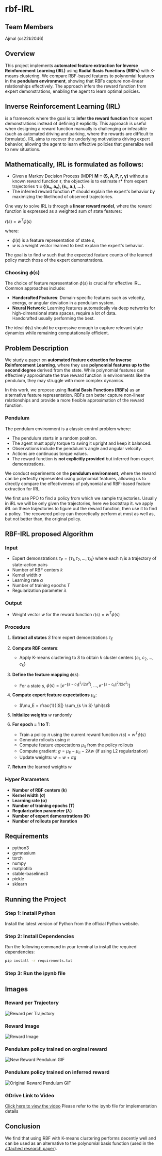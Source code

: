 # rbf-IRL

## Team Members
Ajmal (cs22b2046)

## Overview
This project implements **automated feature extraction for Inverse Reinforcement Learning (IRL)** using **Radial Basis Functions (RBFs)** with K-means clustering. We compare RBF-based features to polynomial features in the **pendulum environment**, showing that RBFs capture non-linear relationships effectively. The approach infers the reward function from expert demonstrations, enabling the agent to learn optimal policies.

## **Inverse Reinforcement Learning (IRL)**
is a framework where the goal is to **infer the reward function** from expert demonstrations instead of defining it explicitly. This approach is useful when designing a reward function manually is challenging or infeasible (such as automated driving and parking, where the rewards are difficult to formulate). IRL aims to recover the underlying motivations driving expert behavior, allowing the agent to learn effective policies that generalize well to new situations.

## Mathematically, IRL is formulated as follows:  
- Given a Markov Decision Process (MDP) **M = (S, A, P, r, γ)** without a known reward function **r**, the objective is to estimate **r\*** from expert trajectories **τ = {(s₀, a₀), (s₁, a₁), ...}**.  
- The inferred reward function **r\*** should explain the expert's behavior by maximizing the likelihood of observed trajectories.  

One way to solve IRL is through a **linear reward model**, where the reward function is expressed as a weighted sum of state features:  

$r(s) = w^T \phi(s)$

where:  
- $\phi(s)$ is a feature representation of state $s$,  
- $w$ is a weight vector learned to best explain the expert's behavior.  

The goal is to find $w$ such that the expected feature counts of the learned policy match those of the expert demonstrations.

### Choosing $\phi(s)$
The choice of feature representation $\phi(s)$ is crucial for effective IRL. Common approaches include:  

- **Handcrafted Features**: Domain-specific features such as velocity, energy, or angular deviation in a pendulum system.  
- **Neural Network**: Learning features automatically via deep networks for high-dimensional state spaces, require a lot of data.  
Handcrafted usually performing the best.

The ideal $\phi(s)$ should be expressive enough to capture relevant state dynamics while remaining computationally efficient.


## Problem Description  
We study a paper on **automated feature extraction for Inverse Reinforcement Learning**, where they use **polynomial features up to the second degree** derived from the state. While polynomial features can effectively approximate the true reward function in environments like the pendulum, they may struggle with more complex dynamics.  

In this work, we propose using **Radial Basis Functions (RBFs)** as an alternative feature representation. RBFs can better capture non-linear relationships and provide a more flexible approximation of the reward function.  

### Pendulum
The pendulum environment is a classic control problem where:

- The pendulum starts in a random position.
- The agent must apply torque to swing it upright and keep it balanced.
- Observations include the pendulum's angle and angular velocity.
- Actions are continuous torque values.
- The reward function is **not explicitly provided** but inferred from expert demonstrations.

We conduct experiments on the **pendulum environment**, where the reward can be perfectly represented using polynomial features, allowing us to directly compare the effectiveness of polynomial and RBF-based feature extraction for IRL.

We first use PPO to find a policy from which we sample trajectories. Usually in iRL we will be only given the trajectories, here we bootstrap it. we apply iRL on these trajectories to figure out the reward function, then use it to find a policy. The recovered policy can theoretically perform at most as well as, but not better than, the original policy. 

## RBF-IRL proposed Algorithm

### Input
- Expert demonstrations $\tau_E = \{\tau_1, \tau_2, ..., \tau_N\}$ where each $\tau_i$ is a trajectory of state-action pairs
- Number of RBF centers $k$
- Kernel width $\sigma$
- Learning rate $\alpha$
- Number of training epochs $T$
- Regularization parameter $\lambda$

### Output
- Weight vector $w$ for the reward function $r(s) = w^T \phi(s)$

### Procedure

1. **Extract all states** $S$ from expert demonstrations $\tau_E$

2. **Compute RBF centers**:
   - Apply K-means clustering to $S$ to obtain $k$ cluster centers $\{c_1, c_2, ..., c_k\}$

3. **Define the feature mapping** $\phi(s)$:
   - For a state $s$, $\phi(s) = [e^{-\|s - c_1\|^2/(2\sigma^2)}, ..., e^{-\|s - c_k\|^2/(2\sigma^2)}]$

4. **Compute expert feature expectations** $\mu_E$:
   - $\mu_E = \frac{1}{|S|} \sum_{s \in S} \phi(s)$

5. **Initialize weights** $w$ randomly

6. **For epoch = 1 to T**:
   - Train a policy $\pi$ using the current reward function $r(s) = w^T \phi(s)$
   - Generate rollouts using $\pi$
   - Compute feature expectations $\mu_\pi$ from the policy rollouts
   - Compute gradient: $g = \mu_E - \mu_\pi - 2\lambda w$ (if using L2 regularization)
   - Update weights: $w = w + \alpha g$

7. **Return** the learned weights $w$

### Hyper Parameters
- **Number of RBF centers (k)**
- **Kernel width (σ)**
- **Learning rate (α)**
- **Number of training epochs (T)**
- **Regularization parameter (λ)**
- **Number of expert demonstrations (N)**
- **Number of rollouts per iteration**

## Requirements
- python3
- gymnasium
- torch
- numpy
- matplotlib
- stable-baselines3
- pickle
- sklearn

## Running the Project

### Step 1: Install Python

Install the latest version of Python from the official Python website.

### Step 2: Install Dependencies

Run the following command in your terminal to install the required dependencies:
```bash
pip install -r requirements.txt
```
### Step 3: Run the ipynb file

## Images

### Reward per Trajectory
![Reward per Trajectory](img1.JPG)

### Reward Image
![Reward Image](img2.JPG)

### Pendulum policy trained on orginal reward
![New Reward Pendulum GIF](gif1.gif)

### Pendulum  policy trained on inferred reward
![Original Reward Pendulum GIF](gif1.gif)

### GDrive Link to Video  
[Click here to view the video](https://drive.google.com/drive/folders/1r74VOUmCb8zB7h0yqHcRyLwLoIsInVZX?usp=sharing)
Please refer to the ipynb file for implementation details

## Conclusion
We find that using RBF with K-means clustering performs decently well and can be used as an alternative to the polynomial basis function (used in the [attached research paper](https://arxiv.org/abs/2403.15079v1)).


